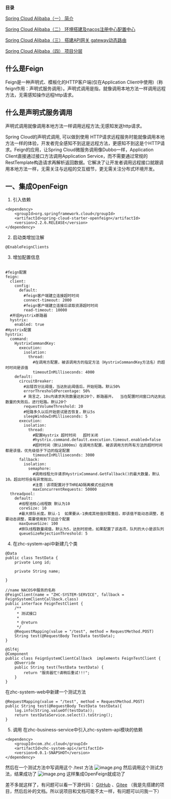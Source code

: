 **目录**

[Spring Cloud Alibaba（一） 简介](https://juejin.cn/post/7044168709535399944)

[Spring Cloud Alibaba（二） 环境搭建及nacos注册中心配置中心](https://juejin.cn/post/7047314936606752798)

[Spring Cloud Alibaba（三） 搭建API网关 gateway动态路由](https://juejin.cn/post/7049756722285674503)

[Spring Cloud Alibaba（四） 项目分层](https://juejin.cn/post/7051960434340921380)

## 什么是Feign

Feign是一种声明式、模板化的HTTP客户端(仅在Application Client中使用)（称feign作用：声明式服务调用）。声明式调用是指，就像调用本地方法一样调用远程方法，无需感知操作远程http请求。
## 什么是声明式服务调用

声明式调用就像调用本地方法一样调用远程方法;无感知发送http请求。

Spring Cloud的声明式调用, 可以做到使用 HTTP请求远程服务时能就像调用本地方法一样的体验，开发者完全感知不到这是远程方法，更感知不到这是个HTTP请求。Feign的应用，让Spring Cloud微服务调用像Dubbo一样，Application Client直接通过接口方法调用Application Service，而不需要通过常规的RestTemplate构造请求再解析返回数据。它解决了让开发者调用远程接口就跟调用本地方法一样，无需关注与远程的交互细节，更无需关注分布式环境开发。

## 一、集成OpenFeign

1. 引入依赖
```
<dependency>
    <groupId>org.springframework.cloud</groupId>
    <artifactId>spring-cloud-starter-openfeign</artifactId>
    <version>2.2.6.RELEASE</version>
</dependency>
```
2. 启动类增加注解
```
@EnableFeignClients
```
3. 增加配置信息
```

#feign配置
feign:
  client:
    config:
      default:
        #feign客户端建立连接超时时间
        connect-timeout: 2000
        #feign客户端建立连接后读取资源超时时间
        read-timeout: 10000
  #开启Hystrix断路器
  hystrix:
    enabled: true
#Hystrix配置
hystrix:
  command:
    HystrixCommandKey:
      execution:
        isolation:
          thread:
            #在调用方配置，被该调用方的指定方法（HystrixCommandKey方法名）的超时时间是该值
            timeoutInMilliseconds: 4000
    default:
      circuitBreaker:
        #出错百分比阈值，当达到此阈值后，开始短路。默认50%
        errorThresholdPercentage: 50%
        # 简言之，10s内请求失败数量达到20个，断路器开。  当在配置时间窗口内达到此数量的失败后，进行短路。默认20个
        requestVolumeThreshold: 20
        #短路多久以后开始尝试是否恢复，默认5s
        sleepWindowInMilliseconds: 5
      execution:
        isolation:
          thread:
            #配置Hystrix 超时时间   超时关闭
            #hystrix.command.default.execution.timeout.enabled=false
            #超时时间（默认1000ms）在调用方配置，被该调用方的所有方法的超时时间都是该值，优先级低于下边的指定配置
            timeoutInMilliseconds: 3000
      fallback:
        isolation:
          semaphore:
            #调用线程允许请求HystrixCommand.GetFallback()的最大数量，默认10。超出时将会有异常抛出，
            #注意：该项配置对于THREAD隔离模式也起作用
            maxConcurrentRequests: 50000
  threadpool:
    default:
      #线程池核心线程数 默认为10
      coreSize: 10
      #最大排队长度。默认-1  如果要从-1换成其他值则需重启，即该值不能动态调整，若要动态调整，需要使用到下边这个配置
      maxQueueSize: 100
      #排队线程数量阈值，默认为5，达到时拒绝，如果配置了该选项，队列的大小是该队列
      queueSizeRejectionThreshold: 5
```
4. 在zhc-system-api中新建几个类
```
@Data
public class TestData {
    private Long id;

    private String name;

}
```
```
//name NACOS中服务的名称
@FeignClient(name = "ZHC-SYSTEM-SERVICE", fallback = FeignSystemClientCallback.class)
public interface FeignTestClient {
    /**
     * 测试接口
     *
     * @return
     */
    @RequestMapping(value = "/test", method = RequestMethod.POST)
    String test(@RequestBody TestData testData);
}
```

```
@Slf4j
@Component
public class FeignSystemClientCallback  implements FeignTestClient {
    @Override
    public String test(TestData testData) {
        return "服务器忙!请稍后重试!!!";
    }
}
```
在zhc-system-web中新建一个测试方法
```
@RequestMapping(value = "/test", method = RequestMethod.POST)
public String test(@RequestBody TestData testData){
    log.info(String.valueOf(testData));
    return testDataService.select().toString();
}
```
5. 调用
   在zhc-business-service中引入zhc-system-api模块的依赖
```
<dependency>
    <groupId>com.zhc.cloud</groupId>
    <artifactId>zhc-system-api</artifactId>
    <version>0.0.1-SNAPSHOT</version>
</dependency>
```
然后在一个测试方法中写调用这个  /test 方法
![image.png](https://p6-juejin.byteimg.com/tos-cn-i-k3u1fbpfcp/2efd537df7544d369cbc920dc45f2cf7~tplv-k3u1fbpfcp-watermark.image?)
然后调用这个测试方法，结果成功了
![image.png](https://p1-juejin.byteimg.com/tos-cn-i-k3u1fbpfcp/118cd2974051462a9f670bad5fb3f73b~tplv-k3u1fbpfcp-watermark.image?)
这样集成OpenFeign就成功了


差不多就这样了，有问题可以看一下源代码：
[GitHub](https://github.com/zhc-1999/springcloud) 、[Gitee](https://gitee.com/zhhc88/springcloud)
（我是先搭建的项目，然后后补的文档。所以说项目和文档可能不太一样，有问题可以问我一下）